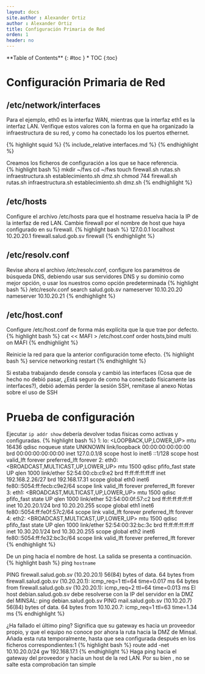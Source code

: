 ```yaml
---
layout: docs
site.author : Alexander Ortiz
author : Alexander Ortiz
title: Configuración Primaria de Red
orden: 1
header: no
---
```

<div class="panel radius" markdown="1">
**Table of Contents**
{: #toc }
*  TOC
{:toc}
</div>

# Configuración Primaria de Red

## /etc/network/interfaces
Para el ejemplo, eth0 es la interfaz WAN, mientras que la interfaz eth1 es la interfaz LAN. Verifique estos valores con la forma en que ha organizado la infraestructura de su red, y como ha conectado los los puertos ethernet.

{% highlight squid %}
{% include_relative interfaces.md %}
{% endhighlight %}

Creamos los ficheros de configuración a los que se hace referencia.  
{% highlight bash %}
mkdir ~/fws
cd ~/fws 
touch firewall.sh rutas.sh infraestructura.sh establecimiento.sh dmz.sh
chmod 744 firewall.sh rutas.sh infraestructura.sh establecimiento.sh dmz.sh
{% endhighlight %}

## /etc/hosts
Configure el archivo /etc/hosts para que el hostname resuelva hacia la IP de la interfaz de red LAN. 
Cambie firewall por el nombre de host que haya configurado en su firewall.
{% highlight bash %}
127.0.0.1   localhost
10.20.20.1  firewall.salud.gob.sv   firewall
{% endhighlight %}

## /etc/resolv.conf
Revise ahora el archivo /etc/resolv.conf, configure los paramétros de búsqueda DNS, debiendo usar sus servidores DNS y su dominio como mejor opción, o usar los nuestros como opción predeterminada
{% highlight bash %}
/etc/resolv.conf
search salud.gob.sv 
nameserver 10.10.20.20 
nameserver 10.10.20.21
{% endhighlight %}

## /etc/host.conf
Configure /etc/host.conf de forma más explícita que la que trae por defecto.
{% highlight bash %}
cat << MAFI > /etc/host.conf
order hosts,bind 
multi on 
MAFI
{% endhighlight %}

Reinicie la red para que la anterior configuración tome efecto.
{% highlight bash %}
service networking restart
{% endhighlight %}

Si estaba trabajando desde consola y cambió las interfaces (Cosa que de hecho no debió pasar, ¿Está seguro de como ha conectado físicamente las interfaces?), debió además perder la sesión SSH, remítase al anexo Notas sobre el uso de SSH 

# Prueba de configuración
Ejecutar `ip addr show` debería devolver todas físicas como activas y configuradas. 
{% highlight bash %}
1: lo: <LOOPBACK,UP,LOWER_UP> mtu 16436 qdisc noqueue state UNKNOWN 
    link/loopback 00:00:00:00:00:00 brd 00:00:00:00:00:00
    inet 127.0.0.1/8 scope host lo
    inet6 ::1/128 scope host 
       valid_lft forever preferred_lft forever
2: eth0: <BROADCAST,MULTICAST,UP,LOWER_UP> mtu 1500 qdisc pfifo_fast state UP qlen 1000
    link/ether 52:54:00:cb:c9:e2 brd ff:ff:ff:ff:ff:ff
    inet 192.168.2.26/27 brd 192.168.17.31 scope global eth0
    inet6 fe80::5054:ff:fecb:c9e2/64 scope link 
       valid_lft forever preferred_lft forever
3: eth1: <BROADCAST,MULTICAST,UP,LOWER_UP> mtu 1500 qdisc pfifo_fast state UP qlen 1000
    link/ether 52:54:00:0f:57:c2 brd ff:ff:ff:ff:ff:ff
    inet 10.20.20.1/24 brd 10.20.20.255 scope global eth1
    inet6 fe80::5054:ff:fe0f:57c2/64 scope link 
       valid_lft forever preferred_lft forever
4: eth2: <BROADCAST,MULTICAST,UP,LOWER_UP> mtu 1500 qdisc pfifo_fast state UP qlen 1000
    link/ether 52:54:00:32:bc:3c brd ff:ff:ff:ff:ff:ff
    inet 10.30.20.1/24 brd 10.30.20.255 scope global eth2
    inet6 fe80::5054:ff:fe32:bc3c/64 scope link 
       valid_lft forever preferred_lft forever
{% endhighlight %}

De un ping hacia el nombre de host. La salida se presenta a continuación.
{% highlight bash %}
ping `hostname`

PING firewall.salud.gob.sv (10.20.20.1) 56(84) bytes of data.
64 bytes from firewall.salud.gob.sv (10.20.20.1): icmp_req=1 ttl=64 time=0.017 ms
64 bytes from firewall.salud.gob.sv (10.20.20.1): icmp_req=2 ttl=64 time=0.013 ms
El host debian.salud.gob.sv debe resolverse con la IP del servidor en la DMZ del MINSAL:
ping debian.salud.gob.sv
PING mail.salud.gob.sv (10.10.20.7) 56(84) bytes of data. 
64 bytes from 10.10.20.7: icmp_req=1 ttl=63 time=1.34 ms
{% endhighlight %}

¿Ha fallado el último ping? Significa que su gateway es hacia un proveedor propio, y que el equipo no conoce por ahora la ruta hacia la DMZ de Minsal. Añada esta ruta temporalmente, hasta que sea configurada después en los ficheros correspondientes:1
{% highlight bash %}
route add -net 10.10.20.0/24 gw 192.168.17.1 
{% endhighlight %}
Haga ping hacia el gateway del proveedor y hacia un host de la red LAN. Por su bien , no se salte esta comprobación tan simple
